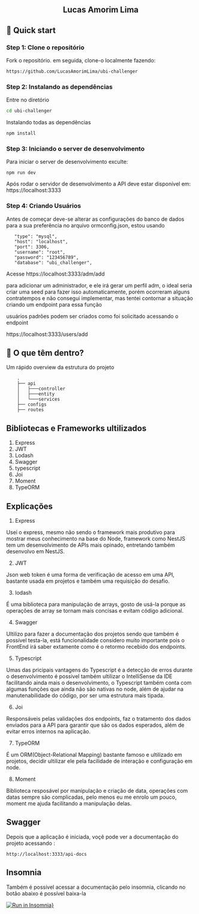 <p align="center">
    <h2 align="center">Lucas Amorim Lima</h2>
</p> 


## :rocket: Quick start

### Step 1: Clone o repositório 

Fork o repositório. em seguida, clone-o localmente fazendo:

```bash
https://github.com/LucasAmorimLima/ubi-challenger
```

### Step 2: Instalando as dependências 

Entre no diretório

```bash
cd ubi-challenger
```

Instalando todas as dependências 
```bash
npm install
```

### Step 3: Iniciando o server de desenvolvimento

Para iniciar o server de desenvolvimento exculte:
```
npm run dev
```

Após rodar o servidor de desenvolvimento a API deve estar disponível em: https://localhost:3333

### Step 4: Criando Usuários

Antes de começar deve-se alterar as configurações do banco de dados para a sua preferência no arquivo ormconfig.json, estou usando 
```
   "type": "mysql",
   "host": "localhost",
   "port": 3306,
   "username": "root",
   "password": "123456789",
   "database": "ubi_challenger",
```

Acesse https://localhost:3333/adm/add

para adicionar um administrador, e ele irá gerar um perfil adm, o ideal seria criar uma seed para fazer isso automaticamente, porém ocorreram alguns contratempos e não consegui implementar, mas tentei contornar a situação criando um endpoint para essa função

usuários padrôes podem ser criados como foi solicitado acessando o endpoint

https://localhost:3333/users/add


## :open_file_folder: O que têm dentro?

Um rápido overview da estrutura do projeto
```
    .
    ├── api
    │   ├───controller
    │   ├───entity
    │   └───services
    ├── configs
    ├── routes
```

## Bibliotecas e Frameworks ultilizados

1. Express
2. JWT
3. Lodash
4. Swagger
5. typescript
6. Joi
7. Moment
8. TypeORM



## Explicações

1. Express
  
  Usei o express, mesmo não sendo o framework mais produtivo para mostrar meus conhecimento na base do Node,
  framework como NestJS tem um desenvolvimento de APIs mais opinado, entretando também desenvolvo em NestJS.
  
  
2. JWT

  Json web token é uma forma de verificação de acesso em uma API, bastante usada em projetos e também uma requisição do desafio.
  
3. lodash

  É uma biblioteca para manipulação de arrays, gosto de usá-la porque as operações de array se tornam mais concisas e evitam código adicional.
  
4. Swagger

  Ultilizo para fazer a documentação dos projetos sendo que também é possível testa-la, está funcionalidade considero muito importante pois o FrontEnd irá saber extamente como é o retormo recebido dos endpoints.
  
5. Typescript

  Umas das pricipais vantagens do Typescript é a detecção de erros durante o desenvolvimento é possivel também ultilizar o IntelliSense da IDE facilitando ainda mais o desenvolvimento,  o  Typescript também conta com algumas funções que ainda não são nativas no node, além de ajudar na manutenabilidade do código, por ser uma estrutura mais tipada.
  
6. Joi

  Responsáveis pelas validações dos endpoints, faz o tratamento dos dados enviados para a API para garantir que são os dados esperados, além de evitar erros internos na aplicação.
    
7. TypeORM

  É um ORM(Object-Relational Mapping) bastante famoso e ultilizado em projetos, decidir ultilizar ele pela facilidade de interação e configuração em node.
    
8. Moment

  Biblioteca resposável por manipulação e criação de data, operações com datas sempre são complicadas, pelo menos eu me enrolo um pouco, moment me ajuda facilitando a manipulação delas.

## Swagger

Depois que a aplicação é iniciada, voçê pode ver a documentação do projeto acessando :
```
http://localhost:3333/api-docs
```
## Insomnia 

Também é possível acessar a documentação pelo insomnia, clicando no botão abaixo é possível baixa-la

[![Run in Insomnia}](https://insomnia.rest/images/run.svg)](https://insomnia.rest/run/?label=Ubi-Challenger&uri=https%3A%2F%2Fgithub.com%2FLucasAmorimLima%2FLucasAmorimLima%2Fblob%2Fmain%2FInsomnia_2022-01-28.json)

